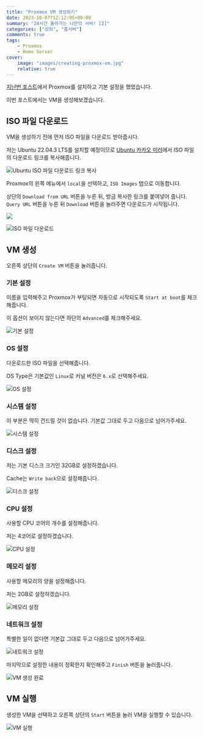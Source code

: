 ```yaml
---
title: "Proxmox VM 생성하기"
date: 2023-10-07T12:12:05+09:00
summary: "24시간 돌아가는 나만의 서버! [2]"
categories: ["강좌", "홈서버"]
comments: true
tags:
    - Proxmox
    - Home Server
cover:
    image: "images/creating-proxmox-vm.jpg"
    relative: true
---
```


[지난번 포스트](https://blog.ny64.kr/posts/install-proxmox-on-home-server/)에서 Proxmox를 설치하고 기본 설정을 했었습니다.

이번 포스트에서는 VM을 생성해보겠습니다.

## ISO 파일 다운로드

VM을 생성하기 전에 먼저 ISO 파일을 다운로드 받아줍시다.

저는 Ubuntu 22.04.3 LTS를 설치할 예정이므로 [Ubuntu 카카오 미러](https://mirror.kakao.com/ubuntu-releases/)에서 ISO 파일의 다운로드 링크를 복사해줍니다.

![Ubuntu ISO 파일 다운로드 링크 복사](./images/download-ubuntu-iso.png)

Proxmox의 왼쪽 메뉴에서 `local`을 선택하고, `ISO Images` 탭으로 이동합니다.

상단의 `Download from URL` 버튼을 누른 뒤, 방금 복사한 링크를 붙여넣어 줍니다. `Query URL` 버튼을 누른 뒤 `Download` 버튼을 눌러주면 다운로드가 시작됩니다.

![](./images/download-ubuntu-iso-2.png)

![ISO 파일 다운로드](./images/download-ubuntu-iso-3.png)

## VM 생성

오른쪽 상단의 `Create VM` 버튼을 눌러줍니다.

### 기본 설정

이름을 입력해주고 Proxmox가 부팅되면 자동으로 시작되도록 `Start at boot`를 체크해줍니다.

이 옵션이 보이지 않는다면 하단의 `Advanced`를 체크해주세요.

![기본 설정](./images/create-vm.png)

### OS 설정

다운로드한 ISO 파일을 선택해줍니다.

OS Type은 기본값인 `Linux`로 커널 버전은 `6.x`로 선택해주세요.

![OS 설정](./images/create-vm-2.png)

### 시스템 설정

이 부분은 딱히 건드릴 것이 없습니다.
기본값 그대로 두고 다음으로 넘어가주세요.

![시스템 설정](./images/create-vm-3.png)

### 디스크 설정

저는 기본 디스크 크기인 32GB로 설정하겠습니다.

Cache는 `Write back`으로 설정해줍니다.

![디스크 설정](./images/create-vm-4.png)

### CPU 설정

사용할 CPU 코어의 개수를 설정해줍니다.

저는 4코어로 설정하겠습니다.

![CPU 설정](./images/create-vm-5.png)

### 메모리 설정

사용할 메모리의 양을 설정해줍니다.

저는 2GB로 설정하겠습니다.

![메모리 설정](./images/create-vm-6.png)

### 네트워크 설정

특별한 일이 없다면 기본값 그대로 두고 다음으로 넘어가주세요.

![네트워크 설정](./images/create-vm-7.png)

마지막으로 설정한 내용이 정확한지 확인해주고 `Finish` 버튼을 눌러줍니다.

![VM 생성 완료](./images/create-vm-8.png)

## VM 실행

생성한 VM을 선택하고 오른쪽 상단의 `Start` 버튼을 눌러 VM을 실행할 수 있습니다.

![VM 실행](./images/start-vm.png)

